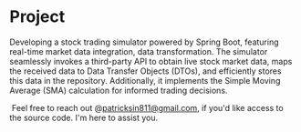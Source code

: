 # Project
Developing a stock trading simulator powered by Spring Boot, featuring real-time market data integration, data transformation. The simulator seamlessly invokes a third-party API to obtain live stock market data, maps the received data to Data Transfer Objects (DTOs), and efficiently stores this data in the repository. Additionally, it implements the Simple Moving Average (SMA) calculation for informed trading decisions.



![]()
Feel free to reach out @patricksin811@gmail.com, 
if you'd like access to the source code. I'm here to assist you.
